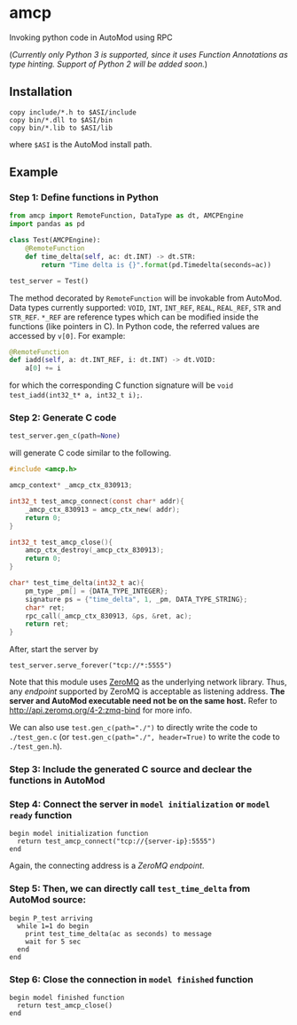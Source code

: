 # amcp
Invoking python code in AutoMod using RPC

(*Currently only Python 3 is supported, since it uses Function Annotations as type hinting. Support of Python 2 will be added soon.*)

## Installation

  ```
  copy include/*.h to $ASI/include
  copy bin/*.dll to $ASI/bin
  copy bin/*.lib to $ASI/lib
  ```
  where `$ASI` is the AutoMod install path.

## Example

### Step 1: Define functions in Python 

  ```Python
  from amcp import RemoteFunction, DataType as dt, AMCPEngine
  import pandas as pd

  class Test(AMCPEngine):
      @RemoteFunction
      def time_delta(self, ac: dt.INT) -> dt.STR:
          return "Time delta is {}".format(pd.Timedelta(seconds=ac))

  test_server = Test()
  ```
  The method decorated by `RemoteFunction` will be invokable from AutoMod. Data types currently supported: `VOID`, `INT`, `INT_REF`, `REAL`, `REAL_REF`, `STR` and `STR_REF`. `*_REF` are reference types which can be modified inside the functions (like pointers in C). In Python code, the referred values are accessed by `v[0]`. For example:
  ```Python
  @RemoteFunction
  def iadd(self, a: dt.INT_REF, i: dt.INT) -> dt.VOID:
      a[0] += i
  ```
  for which the corresponding C function signature will be `void test_iadd(int32_t* a, int32_t i);`.
  
### Step 2: Generate C code

  ```Python
  test_server.gen_c(path=None)
  ```
  will generate C code similar to the following. 
  ```C
  #include <amcp.h>

  amcp_context* _amcp_ctx_830913;

  int32_t test_amcp_connect(const char* addr){
      _amcp_ctx_830913 = amcp_ctx_new( addr);
      return 0;
  }

  int32_t test_amcp_close(){
      amcp_ctx_destroy(_amcp_ctx_830913);
      return 0;
  }

  char* test_time_delta(int32_t ac){
      pm_type _pm[] = {DATA_TYPE_INTEGER};
      signature ps = {"time_delta", 1, _pm, DATA_TYPE_STRING};
      char* ret;
      rpc_call(_amcp_ctx_830913, &ps, &ret, ac);
      return ret;
  }
  ```
  After, start the server by
  ```
  test_server.serve_forever("tcp://*:5555")
  ```

  Note that this module uses [ZeroMQ](http://zeromq.org/) as the underlying network library. Thus, any *endpoint* supported by ZeroMQ is acceptable as listening address. **The server and AutoMod executable need not be on the same host.** Refer to http://api.zeromq.org/4-2:zmq-bind for more info.

  We can also use `test.gen_c(path="./")` to directly write the code to `./test_gen.c` (or `test.gen_c(path="./", header=True)` to write the code to `./test_gen.h`). 

### Step 3: Include the generated C source and declear the functions in AutoMod
### Step 4: Connect the server in `model initialization` or `model ready` function
  ```
  begin model initialization function
    return test_amcp_connect("tcp://{server-ip}:5555")
  end
  ```
  Again, the connecting address is a *ZeroMQ endpoint*.

### Step 5: Then, we can directly call `test_time_delta` from AutoMod source:
  ```
  begin P_test arriving
    while 1=1 do begin
      print test_time_delta(ac as seconds) to message
      wait for 5 sec
    end
  end
  ```

### Step 6: Close the connection in `model finished` function
  ```
  begin model finished function
    return test_amcp_close()
  end
  ```

